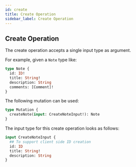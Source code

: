 ```yaml
---
id: create
title: Create Operation
sidebar_label: Create Operation
---
```


## Create Operation

The create operation accepts a single input type as argument.

For example, given a `Note` type like:

```graphql
type Note {
  id: ID!
  title: String!
  description: String
  comments: [Comment]!
}
```

The following mutation can be used:

```graphql
type Mutation {
  createNote(input: CreateNoteInput!): Note
}
```

The input type for this create operation looks as follows:

```graphql
input CreateNoteInput {
  ## To support client side ID creation
  id: ID
  title: String!
  description: String
}
```
